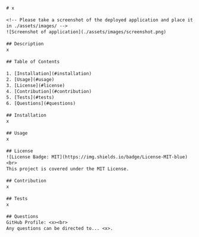 
    
    # x

    <!-- Please take a screenshot of the deployed application and place it in ./assets/images/ -->
    ![Screenshot of application](./assets/images/screenshot.png)
    
    ## Description
    x

    ## Table of Contents
    
    1. [Installation](#installation)
    2. [Usage](#usage)
    3. [License](#license)
    4. [Contribution](#contribution)
    5. [Tests](#tests)
    6. [Questions](#questions)
    
    ## Installation
    x
    
    ## Usage
    x
    
    ## License
    ![License Badge: MIT](https://img.shields.io/badge/License-MIT-blue)<br>
    This project is covered under the MIT License.
    
    ## Contribution
    x
    
    ## Tests
    x
    
    ## Questions
    GitHub Profile: <x><br>
    Any questions can be directed to... <x>.

    